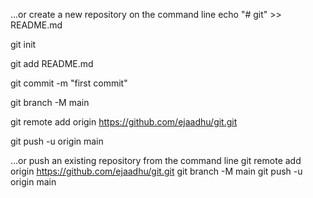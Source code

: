 …or create a new repository on the command line
echo "# git" >> README.md

git init

git add README.md

git commit -m "first commit"

git branch -M main

git remote add origin https://github.com/ejaadhu/git.git

git push -u origin main


…or push an existing repository from the command line
git remote add origin https://github.com/ejaadhu/git.git
git branch -M main
git push -u origin main
